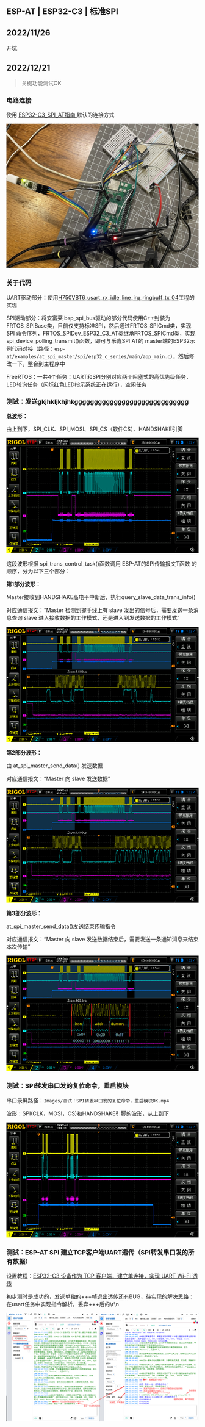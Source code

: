 ## ESP-AT | ESP32-C3 | 标准SPI 

## 2022/11/26

开坑

## 2022/12/21

> 关键功能测试OK

### 电路连接

使用 [ESP32-C3_SPI_AT指南 ](https://docs.espressif.com/projects/esp-at/zh_CN/release-v2.4.0.0/esp32c3/Compile_and_Develop/How_to_implement_SPI_AT.html)默认的连接方式

![电路连接](Images/电路连接.JPG)

### 关于代码

UART驱动部分：使用[H750VBT6_usart_rx_idle_line_irq_ringbuff_tx_04](https://github.com/oldgerman/workspace_H7/tree/master/H750VBT6_usart_rx_idle_line_irq_ringbuff_tx_04)工程的实现

SPI驱动部分：将安富莱 bsp_spi_bus驱动的部分代码使用C++封装为FRTOS_SPIBase类，目前仅支持标准SPI，然后通过FRTOS_SPICmd类，实现SPI 命令序列，FRTOS_SPIDev_ESP32_C3_AT类继承FRTOS_SPICmd类，实现spi_device_polling_transmit()函数，即可与乐鑫SPI AT的 master端的ESP32示例代码对接（路径：`esp-at/examples/at_spi_master/spi/esp32_c_series/main/app_main.c`），然后修改一下，整合到主程序中

FreeRTOS：一共4个任务：UART和SPI分别对应两个阻塞式的高优先级任务，LED轮询任务（闪烁红色LED指示系统正在运行），空闲任务

### 测试：发送gkjhkljkhjhkggggggggggggggggggggggggggggg

**总波形：**

由上到下，SPI_CLK、SPI_MOSI、SPI_CS（软件CS）、HANDSHAKE引脚

![测试发送gkjhkljkhjhkggggggggggggggggggggggggggggg：1](Images/测试发送gkjhkljkhjhkggggggggggggggggggggggggggggg：1.png)

这段波形根据 spi_trans_control_task()函数调用 ESP-AT的SPI传输报文T函数 的顺序，分为以下三个部分：

**第1部分波形：**

Master接收到HANDSHAKE高电平中断后，执行query_slave_data_trans_info()

对应通信报文：“Master 检测到握手线上有 slave 发出的信号后，需要发送一条消息查询 slave 进入接收数据的工作模式，还是进入到发送数据的工作模式”

![测试发送gkjhkljkhjhkggg...：Master接收到HANDSHAKE高电平中断后，执行query_slave_data_trans_info()](Images/测试发送gkjhkljkhjhkggg...：Master接收到HANDSHAKE高电平中断后，执行query_slave_data_trans_info().png)

**第2部分波形：**

由 at_spi_master_send_data() 发送数据

对应通信报文：“Master 向 slave 发送数据”

![测试发送gkjhkljkhjhkggg...：at_spi_master_send_data()发送数据](Images/测试发送gkjhkljkhjhkggg...：at_spi_master_send_data()发送数据.png)

**第3部分波形：**

at_spi_master_send_data()发送结束传输指令

对应通信报文：“Master 向 slave 发送数据结束后，需要发送一条通知消息来结束本次传输”

![测试发送gkjhkljkhjhkggg...：at_spi_master_send_data()发送结束的0x7指令](Images/测试发送gkjhkljkhjhkggg...：at_spi_master_send_data()发送结束的0x7指令.png)

### 测试：SPI转发串口发的复位命令，重启模块

串口录屏路径：`Images/测试：SPI转发串口发的复位命令，重启模块OK.mp4`

波形：SPI(CLK，MOSI，CS)和HANDSHAKE引脚的波形，从上到下

![测试：SPI转发串口发的复位命令SPI(CLK,MOSI,CS)和handshake的波形](Images/测试：SPI转发串口发的复位命令SPI(CLK,MOSI,CS)和handshake的波形.png)

### 测试：ESP-AT SPI 建立TCP客户端UART透传（SPI转发串口发的所有数据）

设置教程：[ESP32-C3 设备作为 TCP 客户端，建立单连接，实现 UART Wi-Fi 透传](https://docs.espressif.com/projects/esp-at/zh_CN/release-v2.4.0.0/esp32c3/AT_Command_Examples/TCP-IP_AT_Examples.html#id16)

初步测时是成功的，发送单独的+++帧退出透传还有BUG，待实现的解决思路：在usart任务中实现指令解析，丢弃+++后的\r\n

![测试：ESP-AT建立TCP客户端UART透传（BUG-2022-12-21）](Images/测试：ESP-AT建立TCP客户端UART透传（BUG-2022-12-21）.png)
